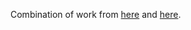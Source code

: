 Combination of work from [here](https://gist.github.com/waleedahmad/326ec53f76646dccec299910a7fb4f2b) and [here](http://blog.scphillips.com/posts/2013/07/getting-a-python-script-to-run-in-the-background-as-a-service-on-boot/).

